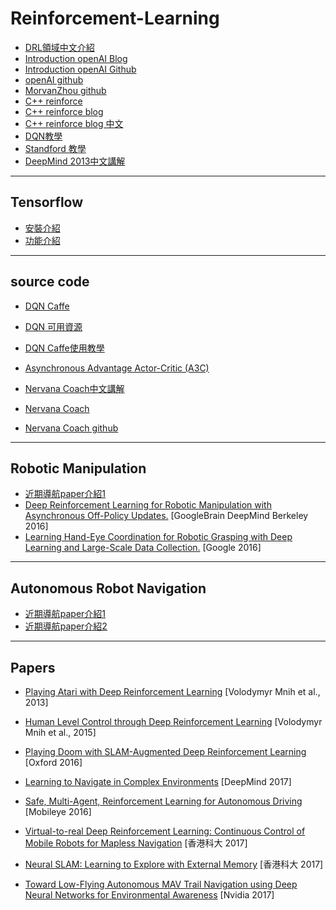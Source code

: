 # Reinforcement-Learning

- [DRL領域中文介紹](https://zhuanlan.zhihu.com/p/25239682)
- [Introduction openAI Blog](https://www.oreilly.com/learning/introduction-to-reinforcement-learning-and-openai-gym)
- [Introduction openAI Github](https://github.com/wagonhelm/Reinforcement-Learning-Introduction/blob/master/Reinforcement%20Learning%20Introduction.ipynb)
- [openAI github](https://github.com/openai/gym#what-s-new)
- [MorvanZhou github](https://github.com/MorvanZhou/Reinforcement-learning-with-tensorflow)
- [C++ reinforce](https://github.com/jinfagang/Q-Learning)
- [C++ reinforce blog](http://mnemstudio.org/path-finding-q-learning-tutorial.htm)
- [C++ reinforce blog 中文](http://blog.csdn.net/pi9nc/article/details/27649323)
- [DQN教學](http://www.teach.cs.toronto.edu/~csc2542h/fall/material/csc2542f16_dqn.pdf)
- [Standford 教學](https://www.youtube.com/watch?v=lvoHnicueoE)
- [DeepMind 2013中文講解](http://www.jianshu.com/p/d347bb2ca53c)
---

## Tensorflow 
- [安裝介紹](https://fgc.stpi.narl.org.tw/activity/videoDetail/4b1141305d9cd231015d9d07dbe1002a)
- [功能介紹](https://blog.gtwang.org/statistics/tensorflow-google-machine-learning-software-library-tutorial/)

---

## source code
- [DQN Caffe](https://github.com/muupan/dqn-in-the-caffe)
- [DQN 可用資源](http://dataunion.org/14473.html)
- [DQN Caffe使用教學](http://blog.csdn.net/hmxiaobao/article/details/51275122)

- [Asynchronous Advantage Actor-Critic (A3C)](https://github.com/miyosuda/async_deep_reinforce)
- [Nervana Coach中文講解](http://blog.csdn.net/Ksf3kg7dU95rn0XL/article/details/78325626)
- [Nervana Coach](https://www.intelnervana.com/reinforcement-learning-coach-intel/)
- [Nervana Coach github](https://github.com/NervanaSystems/coach)
---

## Robotic Manipulation
- [近期導航paper介紹1](https://zhuanlan.zhihu.com/p/31344824)
- [Deep Reinforcement Learning for Robotic Manipulation with Asynchronous Off-Policy Updates.](https://arxiv.org/pdf/1610.00633.pdf) [GoogleBrain DeepMind Berkeley 2016]
- [Learning Hand-Eye Coordination for Robotic Grasping with Deep Learning and Large-Scale Data Collection.](https://arxiv.org/pdf/1603.02199.pdf) [Google 2016]

---

## Autonomous Robot Navigation
- [近期導航paper介紹1](http://blog.csdn.net/yangziluomu/article/details/69067173)
- [近期導航paper介紹2](https://www.zhihu.com/question/57456575/answer/155299554)
---

## Papers
- [Playing Atari with Deep Reinforcement Learning](https://arxiv.org/pdf/1312.5602.pdf) [Volodymyr Mnih et al., 2013]
- [Human Level Control through Deep Reinforcement Learning](https://web.stanford.edu/class/psych209/Readings/MnihEtAlHassibis15NatureControlDeepRL.pdf) [Volodymyr Mnih et al., 2015]

- [Playing Doom with SLAM-Augmented Deep Reinforcement Learning](https://arxiv.org/pdf/1612.00380.pdf) [Oxford 2016]
- [Learning to Navigate in Complex Environments](https://arxiv.org/abs/1611.03673) [DeepMind 2017]
- [Safe, Multi-Agent, Reinforcement Learning for Autonomous Driving](https://arxiv.org/abs/1610.03295) [Mobileye 2016]
- [Virtual-to-real Deep Reinforcement Learning: Continuous Control of Mobile Robots for Mapless Navigation](https://arxiv.org/abs/1703.00420) [香港科大 2017]
- [Neural SLAM: Learning to Explore with External Memory](https://arxiv.org/abs/1706.09520) [香港科大 2017]
- [Toward Low-Flying Autonomous MAV Trail Navigation using Deep Neural Networks for Environmental Awareness](https://arxiv.org/pdf/1705.02550.pdf) [Nvidia 2017]




